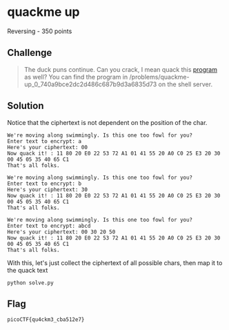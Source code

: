# quackme up
Reversing - 350 points

## Challenge 
> The duck puns continue. Can you crack, I mean quack this [program](main) as well? You can find the program in /problems/quackme-up_0_740a9bce2dc2d486c687b9d3a6835d73 on the shell server.


## Solution

Notice that the ciphertext is not dependent on the position of the char.

	We're moving along swimmingly. Is this one too fowl for you?
	Enter text to encrypt: a 
	Here's your ciphertext: 00
	Now quack it! : 11 80 20 E0 22 53 72 A1 01 41 55 20 A0 C0 25 E3 20 30 00 45 05 35 40 65 C1
	That's all folks.

	We're moving along swimmingly. Is this one too fowl for you?
	Enter text to encrypt: b
	Here's your ciphertext: 30
	Now quack it! : 11 80 20 E0 22 53 72 A1 01 41 55 20 A0 C0 25 E3 20 30 00 45 05 35 40 65 C1
	That's all folks.

	We're moving along swimmingly. Is this one too fowl for you?
	Enter text to encrypt: abcd
	Here's your ciphertext: 00 30 20 50
	Now quack it! : 11 80 20 E0 22 53 72 A1 01 41 55 20 A0 C0 25 E3 20 30 00 45 05 35 40 65 C1
	That's all folks.

With this, let's just collect the ciphertext of all possible chars, then map it to the quack text

	python solve.py

## Flag

	picoCTF{qu4ckm3_cba512e7}